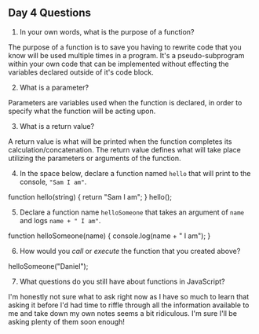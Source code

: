 ## Day 4 Questions

1. In your own words, what is the purpose of a function?

The purpose of a function is to save you having to rewrite code that you know will be used multiple times in a program. It's a pseudo-subprogram within your own code that can be implemented without effecting the variables declared outside of it's code block.

2. What is a parameter?

Parameters are variables used when the function is declared, in order to specify what the function will be acting upon.

3. What is a return value?

A return value is what will be printed when the function completes its calculation/concatenation. The return value defines what will take place utilizing the parameters or arguments of the function.

4. In the space below, declare a function named `hello` that will print to the console, `"Sam I am"`.

function hello(string) {
  return "Sam I am";
}
hello();

5. Declare a function name `helloSomeone` that takes an argument of `name` and logs `name + " I am"`.

function helloSomeone(name) {
  console.log(name + " I am");
}


6. How would you _call_ or _execute_ the function that you created above?

helloSomeone("Daniel");

7. What questions do you still have about functions in JavaScript?

I'm honestly not sure what to ask right now as I have so much to learn that asking it before I'd had time to riffle through all the information available to me and take down my own notes seems a bit ridiculous. I'm sure I'll be asking plenty of them soon enough!
